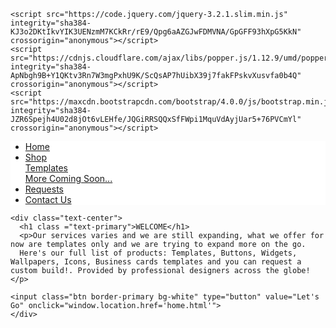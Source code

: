<!DOCTYPE html>
<html>
<head>

 <!--  all meta tags -->

  <meta name="author" content="Marwan Kaddar">
  <meta charset="utf-8">
  <meta name="discription" content="All-In-One website. What we offer: Templates, Buttons, Widgets, Wallpapers, Icons, Business cards templates and you can request a custom build!. Provided by professional designers across the globe!.">
  <meta name="keywords" content="Templates, Widgets, Websites, Icons, Buttons, cards, business cards, custom, custom templates, custom requests">
  <meta name="viewport" content="width=device-width, initial-scale=1 shrink-to-fit=no">
  <meta title="HTML, BootStrap and more Templates.">

<!-- all links -->

 <link rel="stylesheet" href="https://maxcdn.bootstrapcdn.com/bootstrap/4.0.0/css/bootstrap.min.css" integrity="sha384-Gn5384xqQ1aoWXA+058RXPxPg6fy4IWvTNh0E263XmFcJlSAwiGgFAW/dAiS6JXm" crossorigin="anonymous">
 <link rel="stylesheet" type="text/css" href="src/css/navbar.css">
 <link href="https://fonts.googleapis.com/css2?family=Noto+Sans+JP:wght@300&display=swap" rel="stylesheet">

  <title>HTML, BootStrap and more Templates.</title>
</head>
<body class="bg-white">

<!-- all scripts -->
  <!-- These scripts are for jQuery, CloudFlare and BootStrap. Please don't mess with them. -->
    <script src="https://code.jquery.com/jquery-3.2.1.slim.min.js" integrity="sha384-KJ3o2DKtIkvYIK3UENzmM7KCkRr/rE9/Qpg6aAZGJwFDMVNA/GpGFF93hXpG5KkN" crossorigin="anonymous"></script>
    <script src="https://cdnjs.cloudflare.com/ajax/libs/popper.js/1.12.9/umd/popper.min.js" integrity="sha384-ApNbgh9B+Y1QKtv3Rn7W3mgPxhU9K/ScQsAP7hUibX39j7fakFPskvXusvfa0b4Q" crossorigin="anonymous"></script>
    <script src="https://maxcdn.bootstrapcdn.com/bootstrap/4.0.0/js/bootstrap.min.js" integrity="sha384-JZR6Spejh4U02d8jOt6vLEHfe/JQGiRRSQQxSfFWpi1MquVdAyjUar5+76PVCmYl" crossorigin="anonymous"></script>
<!-- A grey horizontal navbar that becomes vertical on small screens -->
  <div>
    <nav class="navbar navbar-expand-sm shadow-sm p-3 mb-5 bg-white rounded" style="background-color: #ffffff;">
      <!-- Links -->
      <ul class="navbar-nav">
        <li class="nav-item">
          <a class="nav-link" href="home.html">Home</a>
        </li>
        <li class="nav-item dropdown">
          <a class="nav-link dropdown-toggle" href="#shop" id="navbarDropdown" role="button" data-toggle="dropdown" aria-haspopup="true" aria-expanded="false">
          Shop
          </a>
          <div class="dropdown-menu" aria-labelledby="navbarDropdown">
          <a class="dropdown-item" href="templates.html">Templates</a>
          <div class="dropdown-divider"></div>
          <a class="dropdown-item disabled" href="#">More Coming Soon...</a>
        </div>
        </li>        
        <li class="nav-item ">
          <a class="nav-link" href="requests.html">Requests</a>
        </li>
        <li class="nav-item">
          <div>
          <a class="nav-link" href="contact.html">Contact Us</a>
          </div>
        </li>
      </ul>
    </nav>
  </div>


    <div class="text-center">
      <h1 class ="text-primary">WELCOME</h1>
      <p>Our services varies and we are still expanding, what we offer for now are templates only and we are trying to expand more on the go.
      Here's our full list of products: Templates, Buttons, Widgets, Wallpapers, Icons, Business cards templates and you can request a custom build!. Provided by professional designers across the globe!</p>

    <input class="btn border-primary bg-white" type="button" value="Let's Go" onclick="window.location.href='home.html'">
    </div>

</body>
</html>
